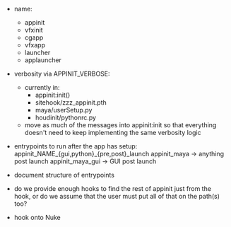 
- name:
    - appinit
    - vfxinit
    - cgapp
    - vfxapp
    - launcher
    - applauncher

- verbosity via APPINIT_VERBOSE:
    - currently in:
        - appinit:init()
        - sitehook/zzz_appinit.pth
        - maya/userSetup.py
        - houdinit/pythonrc.py
    - move as much of the messages into appinit:init so that everything
      doesn't need to keep implementing the same verbosity logic

- entrypoints to run after the app has setup:
    appinit_NAME_{gui,python}_{pre,post}_launch
    appinit_maya -> anything post launch
    appinit_maya_gui -> GUI post launch

- document structure of entrypoints

- do we provide enough hooks to find the rest of appinit just from the hook,
  or do we assume that the user must put all of that on the path(s) too?

- hook onto Nuke

